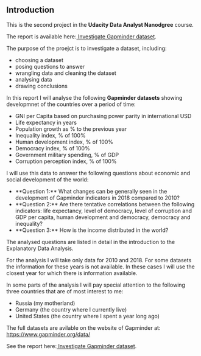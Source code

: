 ## Introduction

This is the second project in the **Udacity Data Analyst Nanodgree** course.

The report is available here:<a href ="investigate_Gapminder_dataset.html"> Investigate Gapminder dataset</a>.

The purpose of the proejct is to investigate a dataset, including:
- choosing a dataset
- posing questions to answer
- wrangling data and cleaning the dataset
- analysing data
- drawing conclusions

In this report I will analyse the following **Gapminder datasets** showing developmnet of the countries over a period of time:
- GNI per Capita based on purchasing power parity in international USD
- Life expectancy in years
- Population growth as % to the previous year
- Inequality index, % of 100%
- Human development index, % of 100%
- Democracy index, % of 100%
- Government military spending, % of GDP
- Corruption perception index, % of 100%

I will use this data to answer the following questions about economic and social development of the world:
<ul>
<li>**Question 1:** What changes can be generally seen in the development of Gapminder indicators in 2018 compared to 2010?</li>

<li>**Question 2:** Are there tentative correlations between the following indicators: life expectancy, level of democracy, level of corruption and GDP per capita, human development and democracy, democracy and inequality?</li>

<li>**Question 3:**  How is the income distributed in the world?</li>
</ul>

The analysed questions are listed in detail in the introduction to the Explanatory Data Analysis.
    
For the analysis I will take only data for 2010 and 2018. For some datasets the information for these years is not available. In these cases I will use the closest year for which there is information available.

In some parts of the analysis I will pay special attention to the following three countries that are of most interest to me:
- Russia (my motherland)
- Germany (the country where I currently live)
- United States (the country where I spent a year long ago)

The full datasets are avilable on the website of Gapminder at:
https://www.gapminder.org/data/

See the report here:<a href ="investigate_Gapminder_dataset.html"> Investigate Gapminder dataset</a>.
